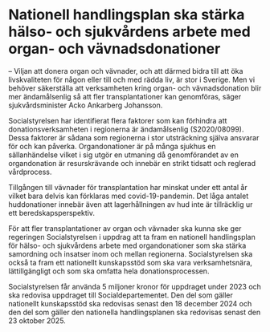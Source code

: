 # Nationell handlingsplan ska stärka hälso- och sjukvårdens arbete med organ- och vävnadsdonationer

– Viljan att donera organ och vävnader, och att därmed bidra till att öka livskvaliteten för någon eller till och med rädda liv, är stor i Sverige. Men vi behöver säkerställa att verksamheten kring organ- och vävnadsdonation blir mer ändamålsenlig så att fler transplantationer kan genomföras, säger sjukvårdsminister Acko Ankarberg Johansson.

Socialstyrelsen har identifierat flera faktorer som kan förhindra att donationsverksamheten i regionerna är ändamålsenlig (S2020/08099). Dessa faktorer är sådana som regionerna i stor utsträckning själva ansvarar för och kan påverka. Organdonationer är på många sjukhus en sällanhändelse vilket i sig utgör en utmaning då genomförandet av en organdonation är resurskrävande och innebär en strikt tidsatt och reglerad vårdprocess.

Tillgången till vävnader för transplantation har minskat under ett antal år vilket bara delvis kan förklaras med covid-19-pandemin. Det låga antalet huddonationer innebär även att lagerhållningen av hud inte är tillräcklig ur ett beredskapsperspektiv.

För att fler transplantationer av organ och vävnader ska kunna ske ger regeringen Socialstyrelsen i uppdrag att ta fram en nationell handlingsplan för hälso- och sjukvårdens arbete med organdonationer som ska stärka samordning och insatser inom och mellan regionerna. Socialstyrelsen ska också ta fram ett nationellt kunskapsstöd som ska vara verksamhetsnära, lättillgängligt och som ska omfatta hela donationsprocessen.

Socialstyrelsen får använda 5 miljoner kronor för uppdraget under 2023 och ska redovisa uppdraget till Socialdepartementet. Den del som gäller nationellt kunskapsstöd ska redovisas senast den 18 december 2024 och den del som gäller den nationella handlingsplanen ska redovisas senast den 23 oktober 2025.
